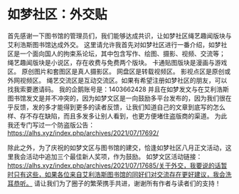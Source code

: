 # 如梦社区：外交贴

首先感谢一下图书馆的管理员们，我们能够达成共识，让如梦社区绳艺趣闻版块与艾利浩斯图书馆达成外交。
这里请允许我首先对如梦社区进行一番介绍，如梦社区是一个面向国人的拘束系论坛，其中包含写作、绘图、摄影、视频、交流等；
绳艺趣闻版块是小说区，存在收费与免费两个版块。
卡通贴图版块是漫画与游戏区。
原创图片和套图区是真人摄影区。
网盘区是转载视频区。
影视点区是原创或外网视频区。
绳艺交流区是互动交流区。如果有希望注册如梦社区的朋友，可以找我索要邀请码。
我的企鹅账号是：1403662428
并且在如梦发文与在艾利浩斯图书馆发文是并不冲突的，因为如梦文区是一向鼓励多平台发布的，因为我们很在乎反馈，发的多才能得到更多的读者反馈，让我们知道自己的文章到底写的怎么样、存不存在缺陷，而且多发多让别人看到，也更方便堵住盗版商的渠道。
为此我还专门写过一个防盗版公告：https://alhs.xyz/index.php/archives/2021/07/17692/

除此之外，为了庆祝的如梦文区与图书馆的建交，恰逢如梦社区八月正文活动，这里我会活动中追加三个最佳新人奖项，作为鼓励。
如梦文区活动链接：https://alhs.xyz/index.php/archives/2021/07/17685/关于外交，我要说的话暂时只有这些，如果各位来自艾利浩斯图书馆的同好们对交流存在更好建议，我会洗耳恭听。
请让我们为了圈子的繁荣携手共进，谢谢所有作者与读者们的支持！


